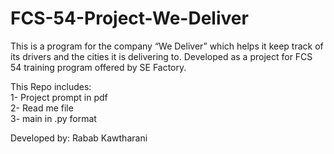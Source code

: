 # FCS-54-Project-We-Deliver
This is a program for the company “We Deliver” which helps it keep track of its drivers and the cities it is delivering to. Developed as a project for FCS 54 training program offered by SE Factory. 


This Repo includes: <br>
    1- Project prompt in pdf <br>
    2- Read me file <br>
    3- main in .py format <br>





Developed by: Rabab Kawtharani
